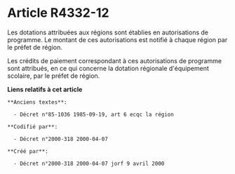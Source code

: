 # Article R4332-12

Les dotations attribuées aux régions sont établies en autorisations de programme. Le montant de ces autorisations est notifié
à chaque région par le préfet de région.

Les crédits de paiement correspondant à ces autorisations de programme sont attribués, en ce qui concerne la dotation
régionale d'équipement scolaire, par le préfet de région.

**Liens relatifs à cet article**

	**Anciens textes**:

	  - Décret n°85-1036 1985-09-19, art 6 ecqc la région

	**Codifié par**:

	  - Décret n°2000-318 2000-04-07

	**Créé par**:

	  - Décret n°2000-318 2000-04-07 jorf 9 avril 2000
